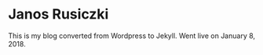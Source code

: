Janos Rusiczki
==============

This is my blog converted from Wordpress to Jekyll. Went live on January 8, 2018.
